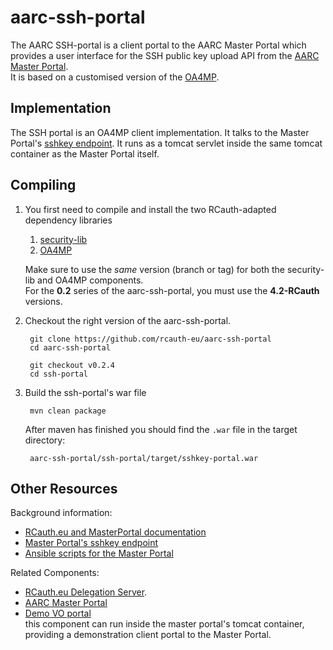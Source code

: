 # aarc-ssh-portal
The AARC SSH-portal is a client portal to the AARC Master Portal which provides
a user interface for the SSH public key upload API from the
[AARC Master Portal](http://github.com/rcauth-eu/aarc-master-portal).  
It is based on a customised version of the
[OA4MP](https://github.com/rcauth-eu/OA4MP).

## Implementation
The SSH portal is an OA4MP client implementation. It talks to the 
Master Portal's [sshkey endpoint](https://wiki.nikhef.nl/grid/Master_Portal_sshkey_endpoint).
It runs as a tomcat servlet inside the same tomcat container as the Master Portal itself.

## Compiling

1. You first need to compile and install the two RCauth-adapted dependency
   libraries 
    1. [security-lib](https://github.com/rcauth-eu/security-lib)
    2. [OA4MP](https://github.com/rcauth-eu/OA4MP)
   
   Make sure to use the _same_ version (branch or tag) for both the
   security-lib and OA4MP components.  
   For the **0.2** series of the aarc-ssh-portal, you must use the
   **4.2-RCauth** versions.
   
2. Checkout the right version of the aarc-ssh-portal.

        git clone https://github.com/rcauth-eu/aarc-ssh-portal
        cd aarc-ssh-portal

        git checkout v0.2.4
        cd ssh-portal

3. Build the ssh-portal's war file

        mvn clean package

   After maven has finished you should find the `.war` file in the target
   directory:

        aarc-ssh-portal/ssh-portal/target/sshkey-portal.war

## Other Resources

Background information:
* [RCauth.eu and MasterPortal documentation](https://wiki.nikhef.nl/grid/RCauth.eu_and_MasterPortal_documentation)
* [Master Portal's sshkey endpoint](https://wiki.nikhef.nl/grid/Master_Portal_sshkey_endpoint)
* [Ansible scripts for the Master Portal](https://github.com/rcauth-eu/aarc-ansible-master-portal)

Related Components:
* [RCauth.eu Delegation Server](https://github.com/rcauth-eu/aarc-delegation-server).
* [AARC Master Portal](https://github.com/rcauth-eu/aarc-master-portal)  
* [Demo VO portal](https://github.com/rcauth-eu/aarc-vo-portal)  
  this component can run inside the master portal's tomcat container,
  providing a demonstration client portal to the Master Portal.
